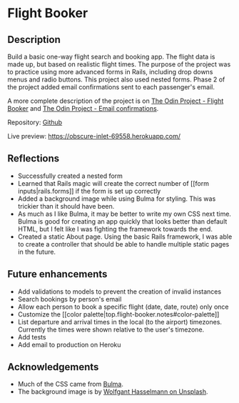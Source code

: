 # Flight Booker

## Description
Build a basic one-way flight search and booking app. The flight data is made up, but based on realistic flight times. The purpose of the project was to practice using more advanced forms in Rails, including drop downs menus and radio buttons. This project also used nested forms.
Phase 2 of the project added email confirmations sent to each passenger's email.

A more complete description of the project is on [The Odin Project - Flight Booker](https://www.theodinproject.com/lessons/ruby-on-rails-flight-booker) and [The Odin Project - Email confirmations](https://www.theodinproject.com/lessons/ruby-on-rails-sending-confirmation-emails).

Repository: [Github](https://github.com/PlaustralCL/flight-booker)

Live preview: https://obscure-inlet-69558.herokuapp.com/

## Reflections
* Successfully created a nested form
* Learned that Rails magic will create the correct number of [[form inputs|rails.forms]] if the form is set up correctly
* Added a background image while using Bulma for styling. This was trickier than it should have been.
* As much as I like Bulma, it may be better to write my own CSS next time. Bulma is good for creating an app quickly that looks better than default HTML, but I felt like I was fighting the framework towards the end.
* Created a static About page. Using the basic Rails framework, I was able to create a controller that should be able to handle multiple static pages in the future.

## Future enhancements
* Add validations to models to prevent the creation of invalid instances
* Search bookings by person's email
* Allow each person to book a specific flight (date, date, route) only once
* Customize the [[color palette|top.flight-booker.notes#color-palette]]
* List departure and arrival times in the local (to the airport) timezones. Currently the times were shown relative to the user's timezone.
* Add tests
* Add email to production on Heroku

## Acknowledgements
* Much of the CSS came from [Bulma](https://bulma.io/).
* The background image is by [Wolfgant Hasselmann on Unsplash](https://unsplash.com/photos/tUajw5SrNSo).
